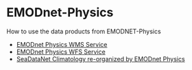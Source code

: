 # EMODnet-Physics
How to use the data products from EMODNET-Physics

+ [EMODnet Physics WMS Service](WMS.md)
+ [EMODnet Physics WFS Service](WFS.md)
+ [SeaDataNet Climatology re-organized by EMODnet Physics](SeaDataNetClimatology.md)
